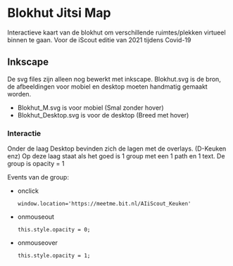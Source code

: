 # Blokhut Jitsi Map
Interactieve kaart van de blokhut om verschillende ruimtes/plekken virtueel binnen te gaan. Voor de iScout editie van 2021 tijdens Covid-19


## Inkscape
De svg files zijn alleen nog bewerkt met inkscape. Blokhut.svg is de bron, de afbeeldingen voor mobiel en desktop moeten handmatig gemaakt worden.
- Blokhut_M.svg is voor mobiel (Smal zonder hover)
- Blokhut_Desktop.svg is voor de desktop (Breed met hover)

### Interactie
Onder de laag Desktop bevinden zich de lagen met de overlays. (D-Keuken enz) Op deze laag staat als het goed is 1 group met een 1 path en 1 text. De group is opacity = 1

Events van de group:
- onclick
  ```
  window.location='https://meetme.bit.nl/AIiScout_Keuken'
  ```
- onmouseout
  ```
  this.style.opacity = 0;
  ```
- onmouseover
  ```
  this.style.opacity = 1;
  ```

